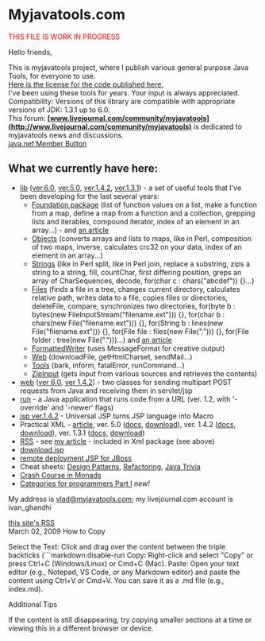 # Myjavatools.com

<font color="red">THIS FILE IS WORK IN PROGRESS</font>

Hello friends,

This is myjavatools project, where I publish various general purpose Java Tools, for everyone to use.  
[Here is the license for the code published here.](license.txt)  
I've been using these tools for years. Your input is always appreciated.  
Compatibility: Versions of this library are compatible with appropriate versions of JDK: 1.3.1 up to 6.0.  
This forum: **[www.livejournal.com/community/myjavatools](http://www.livejournal.com/community/myjavatools)** is dedicated to myjavatools news and discussions.  
[java.net Member Button](http://www.java.net)

## What we currently have here:

- [lib](projects/v.6.0/lib/doc/index.html) ([ver.6.0](projects/v.6.0/lib/mjlib60.zip), [ver.5.0](projects/v.5.0/lib/mjlib50.zip), [ver.1.4.2](projects/v.1.4.2/lib/mjlib142.zip), [ver.1.3.1](projects/v.1.3.1/lib/mjlib131.zip)) - a set of useful tools that I've been developing for the last several years:
    - [Foundation package](http:projects/v.6.0/lib/doc/index.html) (list of function values on a list, make a function from a map, define a map from a function and a collection, grepping lists and iterables, compound iterator, index of an element in an array...) - and [an article](http:projects/v.6.0/foundations.html)
    - [Objects](http:projects/v.5.0/lib/doc/com/myjavatools/lib/foundation/Objects.html) (converts arrays and lists to maps, like in Perl, composition of two maps, inverse, calculates crc32 on your data, index of an element in an array...)
    - [Strings](http:projects/v.6.0/lib/doc/com/myjavatools/lib/Strings.html) (like in Perl split, like in Perl join, replace a substring, zips a string to a string, fill, countChar, first differing position, greps an array of CharSequences, decode, for(char c : chars("abcdef")) {}...)
    - [Files](http:projects/v.6.0/lib/doc/com/myjavatools/lib/Files.html) (finds a file in a tree, changes current directory, calculates relative path, writes data to a file, copies files or directories, deleteFile, compare, synchronizes two directories, for(byte b : bytes(new FileInputStream("filename.ext"))) {}, for(char b : chars(new File("filename.ext"))) {}, for(String b : lines(new File("filename.ext"))) {}, for(File file : files(new File("."))) {}, for(File folder : tree(new File(".")))...) and [an article](http://www.devx.com/Java/Article/27367)
    - [FormattedWriter](http:projects/v.1.4.2/lib/doc/com/myjavatools/lib/FormattedWriter.html) (uses MessageFormat for creative output)
    - [Web](http:projects/v.1.4.2/lib/doc/com/myjavatools/lib/Web.html) (downloadFile, getHtmlCharset, sendMail...)
    - [Tools](http:projects/v.1.4.2/lib/doc/com/myjavatools/lib/Tools.html) (bark, inform, fatalError, runCommand...)
    - [ZipInput](http:projects/v.1.4.2/lib/doc/com/myjavatools/lib/ZipInput.html) (gets input from various sources and retrieves the contents)
- [web](http://www.devx.com/Java/Article/17679/0) ([ver 6.0](projects/v.6.0/web/mjweb.zip), [ver 1.4.2](projects/v.1.4.2/web/mjweb.zip)) - two classes for sending multipart POST requests from Java and receiving them in servlet/jsp
- [run](projects/run) - a Java application that runs code from a URL (ver. 1.2, with '-override' and '-newer' flags)
- [jsp ver.1.4.2](projects/v.1.4.2/jsp22) [](http://www.myjavatools.com/projects/v.1.3.1/jsp22) - Universal JSP turns JSP language into Macro
- Practical XML - [article](http://www.devx.com/Java/Article/16571/0), ver. 5.0 ([docs](projects/v.5.0/xml/doc/index.html), [download](projects/v.5.0/xml/mjxml.zip)), ver. 1.4.2 ([docs](projects/v.1.4.2/xml/doc/index.html), [download](projects/v.1.4.2/xml/mjxml.zip)), ver. 1.3.1 ([docs](projects/v.1.3.1/xml/doc/index.html), [download](projects/v.1.3.1/xml/mjxml.zip))
- [RSS](projects/v.1.4.2/xml/doc/com/myjavatools/xml/Rss.html) - see [my article](http://www.devx.com/Java/Article/21415/0) - included in Xml package (see above)
- [download.jsp](projects/download/download.jsp)
- [remote deployment JSP for JBoss](projects/systemJsp/readme.html)
- Cheat sheets: [Design Patterns](cuecards/designpatterns.html), [Refactoring](cuecards/refactoring.html), [Java Trivia](cuecards/javatrivia.html)
- [Crash Course in Monads](http://www.patryshev.com/monad/m-intro.html)
- [Categories for programmers Part I](http://www.patryshev.com/cat/doc/EasyCategoriesForProgrammers.pdf) *new!*

My address is vlad@myjavatools.com; my livejournal.com account is ivan_ghandhi

[this site's RSS](index.xml)  
March 02, 2009
How to Copy

Select the Text: Click and drag over the content between the triple backticks (```markdown:disable-run
Copy: Right-click and select "Copy" or press Ctrl+C (Windows/Linux) or Cmd+C (Mac).
Paste: Open your text editor (e.g., Notepad, VS Code, or any Markdown editor) and paste the content using Ctrl+V or Cmd+V. You can save it as a .md file (e.g., index.md).

Additional Tips

If the content is still disappearing, try copying smaller sections at a time or viewing this in a different browser or device.
